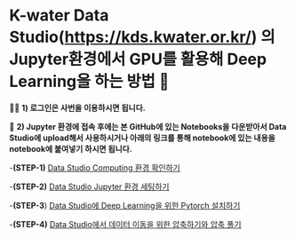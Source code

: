 # K-water Data Studio(https://kds.kwater.or.kr/) 의 Jupyter환경에서 GPU를 활용해 Deep Learning을 하는 방법 👋

🙋‍♀️ **1) 로그인은 사번을 이용하시면 됩니다.**
   
🌈 **2) Jupyter 환경에 접속 후에는 본 GitHub에 있는 Notebooks을 다운받아서 Data Studio에 upload해서 사용하시거나 아래의 링크를 통해 notebook에 있는 내용을 notebook에 붙여넣기 하시면 됩니다.**

 -**(STEP-1)** [Data Studio Computing 환경 확인하기](https://github.com/DavidChoi76/data_studio_kwater/blob/main/1_data_studio_computing_%ED%99%98%EA%B2%BD%ED%99%95%EC%9D%B8.ipynb)
 
 -**(STEP-2)** [Data Studio Jupyter 환경 세팅하기](https://github.com/DavidChoi76/data_studio_kwater/blob/main/2_data_studio_jupyter%ED%99%98%EA%B2%BD%EC%84%B8%ED%8C%85.ipynb)

 -**(STEP-3**) [Data Studio에 Deep Learning을 위한 Pytorch 설치하기](https://github.com/DavidChoi76/data_studio_kwater/blob/main/3_data_studio%EC%97%90_deep_learning%EC%9D%84_%EC%9C%84%ED%95%9C_pytorch_%EB%B0%8F_%EA%B7%B8%EC%99%B8_python_%EB%9D%BC%EC%9D%B4%EB%B8%8C%EB%9F%AC%EB%A6%AC%EC%84%A4%EC%B9%98.ipynb)
 
 -**(STEP-4)** [Data Studio에서 데이터 이동을 위한 압축하기와 압축 풀기](https://github.com/DavidChoi76/data_studio_kwater/blob/main/4_%EB%8D%B0%EC%9D%B4%ED%84%B0_%EC%9D%B4%EB%8F%99%EC%9D%84_%EC%9C%84%ED%95%9C_%EC%95%95%EC%B6%95%ED%95%98%EA%B8%B0%EC%99%80_%ED%92%80%EA%B8%B0.ipynb)
